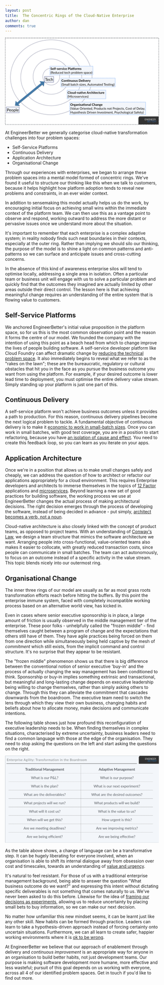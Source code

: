 ```yaml
---
layout: post
title:  The Concentric Rings of the Cloud-Native Enterprise
author: dan
comments: true
---
```

<img src="/images/blog/eb-concentric-rings.jpg" class="image fit">

At EngineerBetter we generally categorise cloud-native transformation challenges into four problem spaces:

- Self-Service Platforms
- Continuous Delivery
- Application Architecture
- Organisational Change

Through our experiences with enterprises, we began to arrange these problem spaces into a mental model formed of concentric rings. We've found it useful to structure our thinking like this when we talk to customers, because it helps highlight how platform adoption tends to reveal new problems and constraints, in an ever wider context.

<!--more-->

In addition to sensemaking this model actually helps us do the work, by encouraging initial focus on achieving small wins within the immediate context of the platform team. We can then use this as a vantage point to observe and respond, working outward to address the more distant or pervasive issues once we understand more about the situation.

It's important to remember that each enterprise is a complex adaptive system; in reality nobody finds such neat boundaries in their contexts, especially at the outer ring. Rather than implying we should silo our thinking, the purpose of the model is to shine a light on common patterns and anti-patterns so we can surface and anticipate issues and cross-cutting concerns.

In the absence of this kind of awareness enterprise silos will tend to optimise locally, addressing a single area in isolation. Often a particular team or business unit will engage with us to solve a particular problem and quickly find that the outcomes they imagined are actually limited by other areas outside their direct control. The lesson here is that achieving meaningful change requires an understanding of the entire system that is flowing value to customers.

## Self-Service Platforms

We anchored EngineerBetter's initial value proposition in the platform space, so for us this is the most common observation point and the reason it forms the centre of our model. We founded the company with the intention of using this point as a beach head from which to change improve the lives of people building software. A self-service developer platform like Cloud Foundry can affect dramatic change by [reducing the technical problem space](/2017/05/05/anthropic-sympathy.html). It also immediately begins to reveal what we refer to as the "rakes on the lawn"; these are the bureaucratic, regulatory or cultural obstacles that hit you in the face as you pursue the business outcome you want from using the platform. For example, if your desired outcome is lower lead time to deployment, you must optimise the entire delivery value stream. Simply standing up your platform is just one part of this.

## Continuous Delivery

A self-service platform won't achieve business outcomes unless it provides a path to production. For this reason, continuous delivery pipelines become the next logical problem to tackle. A fundamental objective of continuous delivery is to make it [economic to work in small-batch sizes](https://www.amazon.co.uk/d/Books/Continuous-Delivery-Deployment-Automation-Addison-Wesley/0321601912). Once you can work in small batches, with good test coverage, you are in a position to start refactoring, because you have [an isolation of cause and effect](https://twitter.com/AgileSteveSmith/status/734811899389485058). You need to create this feedback loop, so you can learn as you iterate on your apps.

## Application Architecture

Once we're in a position that allows us to make small changes safely and cheaply, we can address the question of how to architect or refactor our applications appropriately for a cloud environment. This requires Enterprise developers and architects to immerse themselves in the topics of [12 Factor](https://12factor.net/) applications and [microservices](https://martinfowler.com/articles/microservices.html). Beyond learning a new set of good practices for building software, the working process we use at EngineerBetter changes the actual process of making architectural decisions. The right decision emerges through the process of developing the software, instead of being decided in advance - put simply, [architect becomes a verb, not a noun](https://www.infoq.com/articles/enterprise-architecture-cloud).

Cloud-native architecture is also closely linked with the concept of product teams, as opposed to project teams. With an understanding of [Conway's Law](https://en.wikipedia.org/wiki/Conway%27s_law), we design a team structure that mimics the software architecture we want. Arranging people into cross-functional, value-oriented teams also makes it easier to collocate, with greatly reduced transaction costs, since people can communicate in small batches. The team can act autonomously, to focus on an outcome instead of a specific activity in the value stream. This topic blends nicely into our outermost ring.

## Organisational Change

The inner three rings of our model are usually as far as most grass roots transformation efforts reach before hitting the buffers. By this point the enterprise immune system, faced with completely incompatible working process based on an alternative world view, has kicked in.

Even in cases where senior executive sponsorship is in place, a large amount of friction is usually observed in the middle management tier of the enterprise. These poor folks - unhelpfully called the "frozen middle" - find themselves caught between a program of change and the expectations that others still have of them. They have agile practices being forced on them from one direction while simultaneously being held captive by the mesh of *commitment* which still exists, from the implicit command and control structure. It's no surprise that they appear to be resistant.

The "frozen middle" phenomenon shows us that there is big difference between the conventional notion of senior executive 'buy-in' and the process of actually changing the way management has been conditioned to think. Sponsorship or buy-in implies something extrinsic and transactional, but meaningful and long-lasting change depends on executive leadership being willing to change themselves, rather than simply asking others to change. Through this they can alleviate the commitment that cascades downwards from the boardroom. The executive team need to switch the lens through which they view their own business, changing habits and beliefs about how to allocate money, make decisions and communicate intentions.

The following table shows just how profound this reconfiguration of executive leadership needs to be. When finding themselves in complex situations, characterised by extreme uncertainty, business leaders need to find a common language with those at the edge of the organisation. They need to stop asking the questions on the left and start asking the questions on the right.

<img src="/images/blog/enterprise-agility-boardroom.png" class="image fit">

As the table above shows, a change of language can be a transformative step. It can be hugely liberating for everyone involved, when an organisation is able to shift its internal dialogue away from obsession over cost and timescales, towards an understanding of [value and urgency](https://vimeo.com/101506552).

It's natural to feel resistant. For those of us with a traditional enterprise management background, being able to answer the question "What business outcome do we want?" and expressing this intent without dictating specific deliverables is not something that comes naturally to us. We've never been asked to do this before. Likewise for the idea of [framing our decisions as experiments](https://barryoreilly.com/2013/10/21/how-to-implement-hypothesis-driven-development/), allowing us to reduce uncertainty by placing small bets to buy information, so we can make our next decision.

No matter how unfamiliar this new mindset seems, it can be learnt just like any other skill. New habits can be formed through practice. Leaders can learn to take a hypothesis-driven approach instead of forcing certainty onto uncertain situations. Furthermore, we can all learn to create safer, happier working environments where it is [ok to be wrong](https://lizkeogh.com/2017/03/05/yes-and/).

At EngineerBetter we believe that our approach of enablement through delivery and *continuous improvement* is an appropriate way for anyone in an organisation to build better habits, not just development teams. Our purpose is making software development more humane, more effective and less wasteful; pursuit of this goal depends on us working with everyone, across all 4 of our identified problem spaces. Get in touch if you'd like to find out more.
